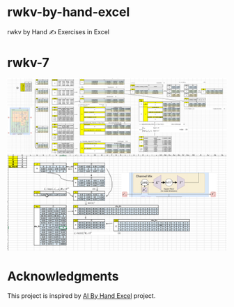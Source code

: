 # rwkv-by-hand-excel

rwkv by Hand ✍️ Exercises in Excel

# rwkv-7

![](rwkv-7-timemix.png)
![](rwkv-7-channelmix.png)




# Acknowledgments
This project is inspired by [AI By Hand Excel](https://github.com/ImagineAILab/ai-by-hand-excel/) project.